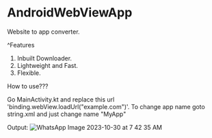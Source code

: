 # AndroidWebViewApp

Website to app converter.

^Features
1. Inbuilt Downloader.
2. Lightweight and Fast.
3. Flexible.

How to use???

Go MainActivity.kt and replace this url 'binding.webView.loadUrl("example.com")'.
To change app name goto string.xml and just change name "<string name="app_name">MyApp</string>"

Output:
![WhatsApp Image 2023-10-30 at 7 42 35 AM](https://github.com/kotadiyaharshal/WebViewApp/assets/139727882/844af3c5-745a-4651-b72a-b371ea49507e)

